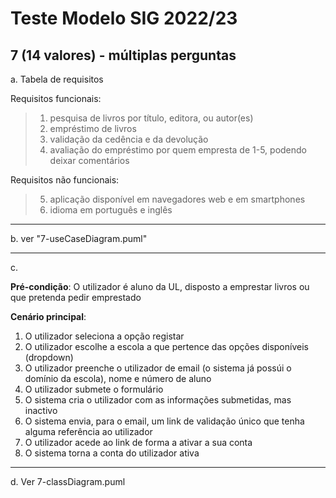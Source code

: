 # Teste Modelo SIG 2022/23

## 7 (14 valores) - múltiplas perguntas

a. Tabela de requisitos

Requisitos funcionais:
> 1. pesquisa de livros por título, editora, ou autor(es)
> 2. empréstimo de livros
> 3. validação da cedência e da devolução
> 4. avaliação do empréstimo por quem empresta de 1-5, podendo deixar comentários

Requisitos não funcionais:
> 5. aplicação disponível em navegadores web e em smartphones
> 6. idioma em português e inglês

---

b. ver "7-useCaseDiagram.puml"

---

c.

**Pré-condição**: O utilizador é aluno da UL, disposto a emprestar livros ou que pretenda pedir emprestado

**Cenário principal**: 
1. O utilizador seleciona a opção registar
2. O utilizador escolhe a escola a que pertence das opções disponíveis (dropdown)
3. O utilizador preenche o utilizador de email (o sistema já possúi o domínio da escola), nome e número de aluno
4. O utilizador submete o formulário
5. O sistema cria o utilizador com as informações submetidas, mas inactivo
6. O sistema envia, para o email, um link de validação único que tenha alguma referência ao utilizador
7. O utilizador acede ao link de forma a ativar a sua conta
8. O sistema torna a conta do utilizador ativa

---

d. Ver 7-classDiagram.puml